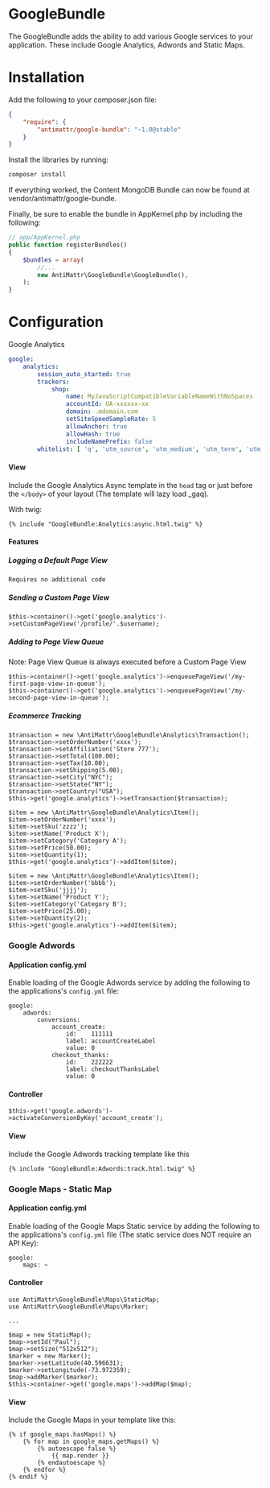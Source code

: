 GoogleBundle
============

The GoogleBundle adds the ability to add various Google services to your application.
These include Google Analytics, Adwords and Static Maps.

Installation
============

Add the following to your composer.json file:

```json
{
    "require": {
        "antimattr/google-bundle": "~1.0@stable"
    }
}
```

Install the libraries by running:

```bash
composer install
```

If everything worked, the Content MongoDB Bundle can now be found at vendor/antimattr/google-bundle.

Finally, be sure to enable the bundle in AppKernel.php by including the following:

```php
// app/AppKernel.php
public function registerBundles()
{
    $bundles = array(
        //...
        new AntiMattr\GoogleBundle\GoogleBundle(),
    );
}
```

Configuration
=============

Google Analytics

```yaml
google:
    analytics:
        session_auto_started: true
        trackers:
            shop:
                name: MyJavaScriptCompatibleVariableNameWithNoSpaces
                accountId: UA-xxxxxx-xx
                domain: .mdomain.com
                setSiteSpeedSampleRate: 5
                allowAnchor: true
                allowHash: true
                includeNamePrefix: false
        whitelist: [ 'q', 'utm_source', 'utm_medium', 'utm_term', 'utm_content', 'utm_campaign' ]
```

#### View

Include the Google Analytics Async template in the `head` tag or just before the `</body>` of your layout (The template will lazy load _gaq).

With twig:

    {% include "GoogleBundle:Analytics:async.html.twig" %}

#### Features

##### Logging a Default Page View

    Requires no additional code

##### Sending a Custom Page View

    $this->container()->get('google.analytics')->setCustomPageView('/profile/'.$username);

##### Adding to Page View Queue

Note: Page View Queue is always executed before a Custom Page View

    $this->container()->get('google.analytics')->enqueuePageView('/my-first-page-view-in-queue');
    $this->container()->get('google.analytics')->enqueuePageView('/my-second-page-view-in-queue');

##### Ecommerce Tracking

    $transaction = new \AntiMattr\GoogleBundle\Analytics\Transaction();
    $transaction->setOrderNumber('xxxx');
    $transaction->setAffiliation('Store 777');
    $transaction->setTotal(100.00);
    $transaction->setTax(10.00);
    $transaction->setShipping(5.00);
    $transaction->setCity("NYC");
    $transaction->setState("NY");
    $transaction->setCountry("USA");
    $this->get('google.analytics')->setTransaction($transaction);

    $item = new \AntiMattr\GoogleBundle\Analytics\Item();
    $item->setOrderNumber('xxxx');
    $item->setSku('zzzz');
    $item->setName('Product X');
    $item->setCategory('Category A');
    $item->setPrice(50.00);
    $item->setQuantity(1);
    $this->get('google.analytics')->addItem($item);

    $item = new \AntiMattr\GoogleBundle\Analytics\Item();
    $item->setOrderNumber('bbbb');
    $item->setSku('jjjj');
    $item->setName('Product Y');
    $item->setCategory('Category B');
    $item->setPrice(25.00);
    $item->setQuantity(2);
    $this->get('google.analytics')->addItem($item);

### Google Adwords

#### Application config.yml

Enable loading of the Google Adwords service by adding the following to
the applications's `config.yml` file:

    google:
        adwords:
            conversions:
                account_create:
                    id:    111111
                    label: accountCreateLabel
                    value: 0
                checkout_thanks:
                    id:    222222
                    label: checkoutThanksLabel
                    value: 0

#### Controller

    $this->get('google.adwords')->activateConversionByKey('account_create');

#### View

Include the Google Adwords tracking template like this

    {% include "GoogleBundle:Adwords:track.html.twig" %}

### Google Maps - Static Map

#### Application config.yml

Enable loading of the Google Maps Static service by adding the following to
the applications's `config.yml` file (The static service does NOT require an API Key):

    google:
        maps: ~

#### Controller

    use AntiMattr\GoogleBundle\Maps\StaticMap;
    use AntiMattr\GoogleBundle\Maps\Marker;

    ...

    $map = new StaticMap();
    $map->setId("Paul");
    $map->setSize("512x512");
    $marker = new Marker();
    $marker->setLatitude(40.596631);
    $marker->setLongitude(-73.972359);
    $map->addMarker($marker);
    $this->container->get('google.maps')->addMap($map);

#### View

Include the Google Maps in your template like this:

    {% if google_maps.hasMaps() %}
		{% for map in google_maps.getMaps() %}
			{% autoescape false %}
				{{ map.render }}
			{% endautoescape %}
		{% endfor %}
	{% endif %}
